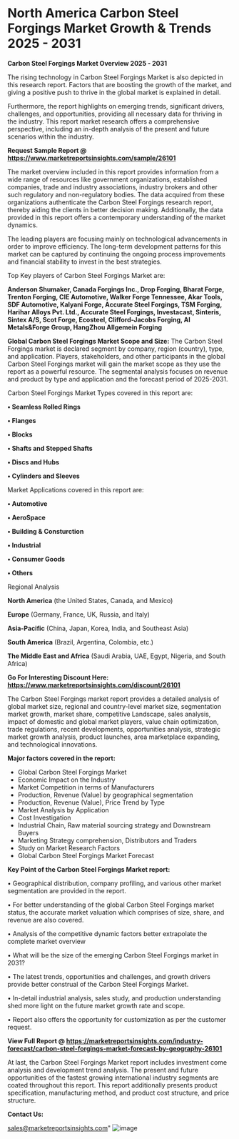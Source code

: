 # North America Carbon Steel Forgings Market Growth & Trends 2025 - 2031

<Strong> Carbon Steel Forgings Market Overview 2025 - 2031</strong>

The rising technology in Carbon Steel Forgings Market is also depicted in this research report. Factors that are boosting the growth of the market, and giving a positive push to thrive in the global market is explained in detail.

Furthermore, the report highlights on emerging trends, significant drivers, challenges, and opportunities, providing all necessary data for thriving in the industry. This report market research offers a comprehensive perspective, including an in-depth analysis of the present and future scenarios within the industry.

<strong>Request Sample Report @ <a href=https://www.marketreportsinsights.com/sample/26101>https://www.marketreportsinsights.com/sample/26101</a></strong>

The market overview included in this report provides information from a wide range of resources like government organizations, established companies, trade and industry associations, industry brokers and other such regulatory and non-regulatory bodies. The data acquired from these organizations authenticate the Carbon Steel Forgings research report, thereby aiding the clients in better decision making. Additionally, the data provided in this report offers a contemporary understanding of the market dynamics.

The leading players are focusing mainly on technological advancements in order to improve efficiency. The long-term development patterns for this market can be captured by continuing the ongoing process improvements and financial stability to invest in the best strategies.

Top Key players of Carbon Steel Forgings Market are:

<strong>Anderson Shumaker, Canada Forgings Inc., Drop Forging, Bharat Forge, Trenton Forging, CIE Automotive, Walker Forge Tennessee, Akar Tools, SDF Automotive, Kalyani Forge, Accurate Steel Forgings, TSM Forging, Harihar Alloys Pvt. Ltd., Accurate Steel Forgings, Investacast, Sinteris, Sintex A/S, Scot Forge, Ecosteel, Clifford-Jacobs Forging, Al Metals&Forge Group, HangZhou Allgemein Forging</strong>

<strong><b>Global Carbon Steel Forgings Market Scope and Size:</b></strong>
The Carbon Steel Forgings market is declared segment by company, region (country), type, and application. Players, stakeholders, and other participants in the global Carbon Steel Forgings market will gain the market scope as they use the report as a powerful resource. The segmental analysis focuses on revenue and product by type and application and the forecast period of 2025-2031.

Carbon Steel Forgings Market Types covered in this report are:

<strong>• Seamless Rolled Rings

• Flanges

• Blocks

• Shafts and Stepped Shafts

• Discs and Hubs

• Cylinders and Sleeves</strong>

Market Applications covered in this report are:

<strong>• Automotive

• AeroSpace

• Building & Consturction

• Industrial

• Consumer Goods

• Others</strong> 

Regional Analysis

<strong>North America</strong> (the United States, Canada, and Mexico)

<strong>Europe</strong> (Germany, France, UK, Russia, and Italy)

<strong>Asia-Pacific</strong> (China, Japan, Korea, India, and Southeast Asia)

<strong>South America</strong> (Brazil, Argentina, Colombia, etc.)

<strong>The Middle East and Africa</strong> (Saudi Arabia, UAE, Egypt, Nigeria, and South Africa)

<strong>Go For Interesting Discount Here: <a href=https://www.marketreportsinsights.com/discount/26101>https://www.marketreportsinsights.com/discount/26101</a></strong>

The Carbon Steel Forgings market report provides a detailed analysis of global market size, regional and country-level market size, segmentation market growth, market share, competitive Landscape, sales analysis, impact of domestic and global market players, value chain optimization, trade regulations, recent developments, opportunities analysis, strategic market growth analysis, product launches, area marketplace expanding, and technological innovations.

<strong><b>Major factors covered in the report:</b></strong>
<ul>
  <li>Global Carbon Steel Forgings Market </li>
  <li>Economic Impact on the Industry</li>
  <li>Market Competition in terms of Manufacturers</li>
  <li>Production, Revenue (Value) by geographical segmentation</li>
  <li>Production, Revenue (Value), Price Trend by Type</li>
  <li>Market Analysis by Application</li>
  <li>Cost Investigation</li>
  <li>Industrial Chain, Raw material sourcing strategy and Downstream Buyers</li>
  <li>Marketing Strategy comprehension, Distributors and Traders</li>
  <li>Study on Market Research Factors</li>
  <li>Global Carbon Steel Forgings Market Forecast</li>
</ul>

<strong><b>Key Point of the Carbon Steel Forgings Market report:</b></strong>

• Geographical distribution, company profiling, and various other market segmentation are provided in the report.

• For better understanding of the global Carbon Steel Forgings market status, the accurate market valuation which comprises of size, share, and revenue are also covered.

• Analysis of the competitive dynamic factors better extrapolate the complete market overview

• What will be the size of the emerging Carbon Steel Forgings market in 2031?

• The latest trends, opportunities and challenges, and growth drivers provide better construal of the Carbon Steel Forgings Market.

• In-detail industrial analysis, sales study, and production understanding shed more light on the future market growth rate and scope.

• Report also offers the opportunity for customization as per the customer request.

<strong><b>View Full Report @ <a href=https://marketreportsinsights.com/industry-forecast/carbon-steel-forgings-market-forecast-by-geography-26101>https://marketreportsinsights.com/industry-forecast/carbon-steel-forgings-market-forecast-by-geography-26101</a></b></strong>


At last, the Carbon Steel Forgings Market report includes investment come analysis and development trend analysis. The present and future opportunities of the fastest growing international industry segments are coated throughout this report. This report additionally presents product specification, manufacturing method, and product cost structure, and price structure.

<strong>Contact Us:</strong>

sales@marketreportsinsights.com"
![image](https://github.com/user-attachments/assets/fc3f34bb-1a51-4680-b95f-b57cbdf81e9f)

